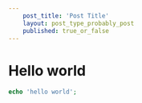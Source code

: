 ```yaml
---
	post_title: 'Post Title'
	layout: post_type_probably_post
	published: true_or_false
---
```


# Hello world
```php
echo 'hello world';
```
<!--stackedit_data:
eyJoaXN0b3J5IjpbLTYxMjEyNTQ2Nl19
-->